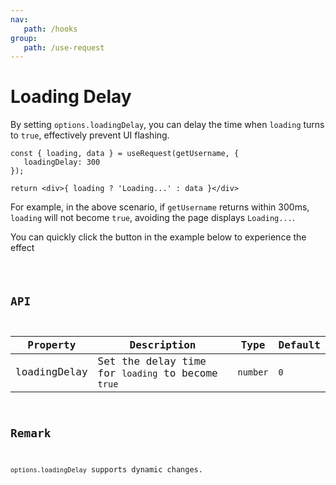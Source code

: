 ```yaml
---
nav:
   path: /hooks
group:
   path: /use-request
---
```


# Loading Delay

By setting `options.loadingDelay`, you can delay the time when `loading` turns to  `true`, effectively prevent UI flashing.

```tsx | pure
const { loading, data } = useRequest(getUsername, {
   loadingDelay: 300
});

return <div>{ loading ? 'Loading...' : data }</div>
```

For example, in the above scenario, if `getUsername` returns within 300ms, `loading` will not become `true`, avoiding the page displays `Loading...`.

You can quickly click the button in the example below to experience the effect

<code src="./demo/loadingDelay.tsx" />

## API

| Property     | Description                                       | Type     | Default |
|--------------|---------------------------------------------------|----------|---------|
| loadingDelay | Set the delay time for `loading` to become `true` | `number` | `0`     |

## Remark

`options.loadingDelay` supports dynamic changes.
